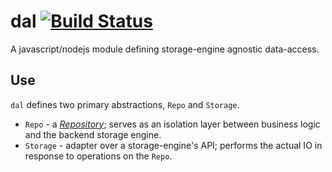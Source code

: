 # dal [![Build Status](https://travis-ci.org/flitbit/dal.png)](http://travis-ci.org/flitbit/dal)

A javascript/nodejs module defining storage-engine agnostic data-access.

## Use

`dal` defines two primary abstractions, `Repo` and `Storage`.

+ `Repo` - a [_Repository_](http://martinfowler.com/eaaCatalog/repository.html); serves as an isolation layer between business logic and the backend storage engine.
+ `Storage` - adapter over a storage-engine's API; performs the actual IO in response to operations on the `Repo`.

